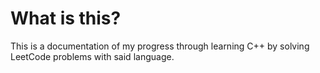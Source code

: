 
# What is this?

This is a documentation of my progress through learning C++ by solving LeetCode problems with said language.